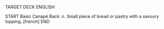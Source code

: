 TARGET DECK
ENGLISH

START
Basic
Canapé
Back: n. Small piece of bread or pastry with a savoury topping. [french]
END
